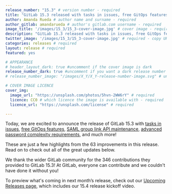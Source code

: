 ```yaml
---
release_number: "15.3" # version number - required
title: "GitLab 15.3 released with tasks in issues, free GitOps features, and SAML group link API maintenance" # short title (no longer than 62 characters) - required
author: Amanda Rueda # author name and surname - required
author_gitlab: amandarueda # author's gitlab.com username - required
image_title: '/images/15_3/15_3-cover-image.jpg' # cover image - required
description: "GitLab 15.3 released with tasks in issues, free GitOps features, SAML group link API maintenance, advanced password complexity requirements, and much more!" # short description - required
twitter_image: '/images/15_3/15_3-cover-image.jpg' # required - copy URL from image title section above
categories: releases # required
layout: release # required
featured: yes

# APPEARANCE
# header_layout_dark: true #uncomment if the cover image is dark
release_number_dark: true #uncomment if you want a dark release number
# release_number_image: "/images/X_Y/X_Y-release-number-image.svg" # uncomment if you want a svg image to replace the release number that normally overlays the background image

# COVER IMAGE LICENCE
cover_img:
  image_url: "https://unsplash.com/photos/5hvn-2WW6rY" # required
  licence: CC0 # which licence the image is available with - required
  licence_url: "https://unsplash.com/license" # required

---
```


<!--
This is the release blog post file. Add here the introduction only.
All remaining content goes into data/release-posts/.

**Use the merge request template "Release-Post", and please set the calendar due
date for each stage (general contributions, review).**

Read through the Release Posts Handbook for more information:
https://about.gitlab.com/handbook/marketing/blog/release-posts/#introduction
-->

Today, we are excited to announce the release of GitLab 15.3 with [tasks in issues](#create-tasks-in-issues), [free GitOps features](#gitops-features-are-now-free), [SAML group link API maintenance](#maintain-saml-group-links-with-api), [advanced password complexity requirements](#define-password-complexity-requirements), and much more!

These are just a few highlights from the 63 improvements in this release. Read on to check out all of the great updates below.

We thank the wider GitLab community for the 346 contributions they provided to GitLab 15.3! At GitLab, everyone can contribute and we couldn't have done it without you!

To preview what's coming in next month’s release, check out our [Upcoming Releases page](/direction/kickoff/), which includes our 15.4 release kickoff video.
